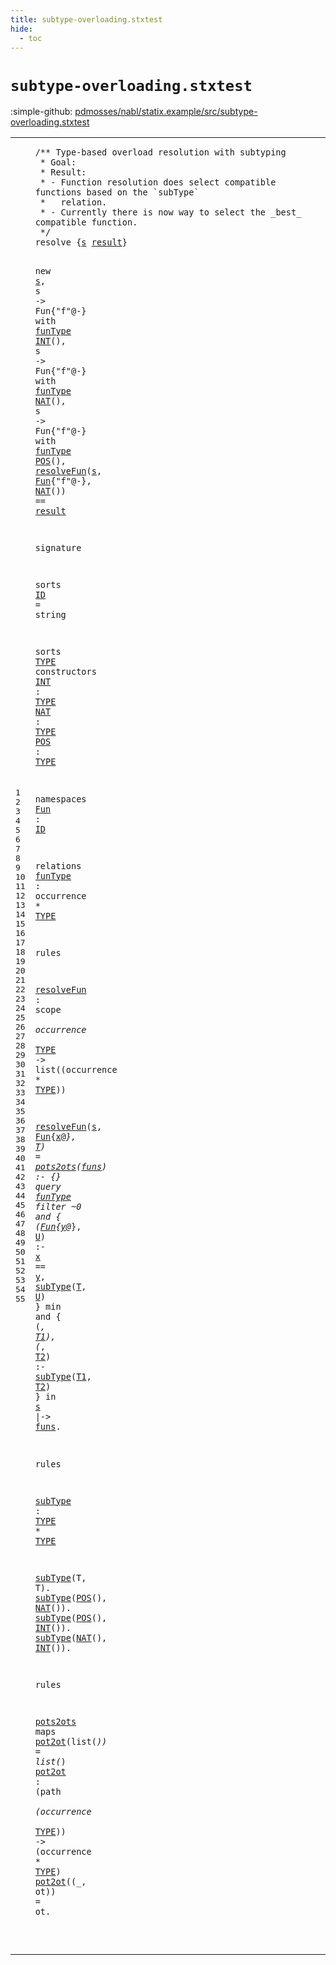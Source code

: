 ```yaml
---
title: subtype-overloading.stxtest
hide:
  - toc
---
```


# `subtype-overloading.stxtest`

:simple-github: [pdmosses/nabl/statix.example/src/subtype-overloading.stxtest]

[pdmosses/nabl/statix.example/src/subtype-overloading.stxtest]: https://github.com/pdmosses/nabl/blob/master/statix.example/src/subtype-overloading.stxtest "The source file on GitHub"

<div class="stxtest"><table class="highlighttable"><tbody><tr><td class="linenos"><div class="linenodiv"><pre><span></span>1
2
3
4
5
6
7
8
9
10
11
12
13
14
15
16
17
18
19
20
21
22
23
24
25
26
27
28
29
30
31
32
33
34
35
36
37
38
39
40
41
42
43
44
45
46
47
48
49
50
51
52
53
54
55
</pre></div></td>
<td class="code"><pre><code><span class="operator">/**</span> <span class="token sort_OpId">Type-based</span> <span class="token sort_ConstraintId">overload</span> <span class="token sort_ConstraintId">resolution</span> <span class="keyword">with</span> <span class="token sort_ConstraintId">subtyping</span>
 <span class="operator">*</span> <span class="token sort_OpId">Goal</span><span class="operator">:</span>
 <span class="operator">*</span> <span class="token sort_OpId">Result</span><span class="operator">:</span>
 <span class="operator">*</span> <span class="operator">-</span> <span class="token sort_OpId">Function</span> <span class="token sort_ConstraintId">resolution</span> <span class="token sort_ConstraintId">does</span> <span class="token sort_ConstraintId">select</span> <span class="token sort_ConstraintId">compatible</span> <span class="token sort_ConstraintId">functions</span> <span class="token sort_ConstraintId">based</span> <span class="token sort_ConstraintId">on</span> <span class="token sort_ConstraintId">the</span> <span class="operator">`</span><span class="token sort_ConstraintId">subType</span><span class="operator">`</span>
 <span class="operator">*</span>   <span class="keyword">relation</span><span class="operator">.</span>
 <span class="operator">*</span> <span class="operator">-</span> <span class="token sort_OpId">Currently</span> <span class="token sort_ConstraintId">there</span> <span class="token sort_ConstraintId">is</span> <span class="token sort_ConstraintId">now</span> <span class="token sort_ConstraintId">way</span> <span class="token sort_ConstraintId">to</span> <span class="token sort_ConstraintId">select</span> <span class="token sort_ConstraintId">the</span> <span class="operator">_</span><span class="token sort_ConstraintId">best_</span> <span class="token sort_ConstraintId">compatible</span> <span class="token sort_ConstraintId">function</span><span class="operator">.</span>
 <span class="operator">*/</span>
<span class="keyword">resolve</span> <span class="operator">{</span><span class="cons_Var"><a href="#s_270_271" id="s_253_254" title="Referenced at line 10, 11, 11, 12, 12, 13, 13, 14"><span class="token sort_ConstraintId">s</span></a></span> <span class="cons_Var"><a href="#result_425_431" id="result_255_261" title="Referenced at line 14"><span class="token sort_ConstraintId">result</span></a></span><span class="operator">}</span>

  <span class="keyword">new</span> <span class="cons_Var"><a href="#s_253_254" id="s_270_271" title="Defined at line 8"><span class="token sort_ConstraintId">s</span></a></span><span class="operator">,</span>
  <span class="token sort_ConstraintId">s</span> <span class="operator">-&gt;</span> <span class="token sort_OpId">Fun</span><span class="operator">{"</span><span class="token sort_ConstraintId">f</span><span class="operator">"@-}</span> <span class="keyword">with</span> <a href="#funType_580_587" id="funType_296_303" title="Defined at line 29"><span class="token sort_ConstraintId">funType</span></a> <a href="#INT_495_498" id="INT_304_307" title="Defined at line 21"><span class="token sort_OpId">INT</span></a><span class="operator">(),</span>
  <span class="token sort_ConstraintId">s</span> <span class="operator">-&gt;</span> <span class="token sort_OpId">Fun</span><span class="operator">{"</span><span class="token sort_ConstraintId">f</span><span class="operator">"@-}</span> <span class="keyword">with</span> <a href="#funType_580_587" id="funType_334_341" title="Defined at line 29"><span class="token sort_ConstraintId">funType</span></a> <a href="#NAT_510_513" id="NAT_342_345" title="Defined at line 22"><span class="token sort_OpId">NAT</span></a><span class="operator">(),</span>
  <span class="token sort_ConstraintId">s</span> <span class="operator">-&gt;</span> <span class="token sort_OpId">Fun</span><span class="operator">{"</span><span class="token sort_ConstraintId">f</span><span class="operator">"@-}</span> <span class="keyword">with</span> <a href="#funType_580_587" id="funType_372_379" title="Defined at line 29"><span class="token sort_ConstraintId">funType</span></a> <a href="#POS_525_528" id="POS_380_383" title="Defined at line 23"><span class="token sort_OpId">POS</span></a><span class="operator">(),</span>
  <a href="#resolveFun_618_628" id="resolveFun_389_399" title="Defined at line 33"><span class="token sort_ConstraintId">resolveFun</span></a><span class="operator">(</span><span class="cons_Var"><a href="#s_253_254" id="s_400_401" title="Defined at line 8"><span class="token sort_ConstraintId">s</span></a></span><span class="operator">,</span> <span class="cons_StxOccurrence"><a href="#Fun_554_557" id="Fun_403_406" title="Defined at line 26"><span class="token sort_OpId">Fun</span></a><span class="operator">{</span><span class="cons_Str"><span class="operator">"</span>f"</span>@-}</span><span class="operator">,</span> <a href="#NAT_510_513" id="NAT_415_418" title="Defined at line 22"><span class="token sort_OpId">NAT</span></a><span class="operator">())</span> <span class="operator">==</span> <span class="cons_Var"><a href="#result_255_261" id="result_425_431" title="Defined at line 8"><span class="token sort_ConstraintId">result</span></a></span>

<span class="keyword">signature</span>

  <span class="keyword">sorts</span> <a href="#ID_560_562" id="ID_452_454" title="Referenced at line 26"><span class="token sort_OpId">ID</span></a> <span class="operator">=</span> <span class="cons_StringSort">string</span>

  <span class="keyword">sorts</span> <span class="cons_SortDecl"><a href="#TYPE_501_505" id="TYPE_473_477" title="Referenced at line 21, 22, 23, 29, 33, 33, 44, 44, 54, 54"><span class="token sort_OpId">TYPE</span></a></span> <span class="keyword">constructors</span>
    <a href="#INT_304_307" id="INT_495_498" title="Referenced at line 11, 48, 49"><span class="token sort_OpId">INT</span></a> <span class="operator">:</span> <span class="cons_SimpleSort"><a href="#TYPE_473_477" id="TYPE_501_505" title="Defined at line 20"><span class="token sort_OpId">TYPE</span></a></span>
    <a href="#NAT_342_345" id="NAT_510_513" title="Referenced at line 12, 14, 47, 49"><span class="token sort_OpId">NAT</span></a> <span class="operator">:</span> <span class="cons_SimpleSort"><a href="#TYPE_473_477" id="TYPE_516_520" title="Defined at line 20"><span class="token sort_OpId">TYPE</span></a></span>
    <a href="#POS_380_383" id="POS_525_528" title="Referenced at line 13, 47, 48"><span class="token sort_OpId">POS</span></a> <span class="operator">:</span> <span class="cons_SimpleSort"><a href="#TYPE_473_477" id="TYPE_531_535" title="Defined at line 20"><span class="token sort_OpId">TYPE</span></a></span>

  <span class="keyword">namespaces</span>
    <span class="cons_NsDecl"><a href="#Fun_280_283" id="Fun_554_557" title="Referenced at line 11, 11, 12, 12, 13, 13, 14, 35, 37"><span class="token sort_OpId">Fun</span></a> <span class="operator">:</span> <span class="cons_SimpleSort"><a href="#ID_452_454" id="ID_560_562" title="Defined at line 18"><span class="token sort_OpId">ID</span></a></span></span>

  <span class="keyword">relations</span>
    <a href="#funType_296_303" id="funType_580_587" title="Referenced at line 11, 12, 13, 36"><span class="token sort_ConstraintId">funType</span></a> <span class="operator">:</span> <span class="cons_OccurrenceSort">occurrence</span> <span class="operator">*</span> <span class="cons_SimpleSort"><a href="#TYPE_473_477" id="TYPE_603_607" title="Defined at line 20"><span class="token sort_OpId">TYPE</span></a></span>

<span class="keyword">rules</span>

  <a href="#resolveFun_389_399" id="resolveFun_618_628" title="Referenced at line 14, 35"><span class="token sort_ConstraintId">resolveFun</span></a> <span class="operator">:</span> <span class="cons_ScopeSort">scope</span> <span class="operator">*</span> <span class="cons_OccurrenceSort">occurrence</span> <span class="operator">*</span> <span class="cons_SimpleSort"><a href="#TYPE_473_477" id="TYPE_652_656" title="Defined at line 20"><span class="token sort_OpId">TYPE</span></a></span> <span class="operator">-&gt;</span> <span class="keyword">list</span><span class="operator">((</span><span class="cons_OccurrenceSort">occurrence</span> <span class="operator">*</span> <span class="cons_SimpleSort"><a href="#TYPE_473_477" id="TYPE_679_683" title="Defined at line 20"><span class="token sort_OpId">TYPE</span></a></span><span class="operator">))</span>

  <a href="#resolveFun_618_628" id="resolveFun_689_699" title="Defined at line 33"><span class="token sort_ConstraintId">resolveFun</span></a><span class="operator">(</span><span class="cons_Var"><a href="#s_883_884" id="s_700_701" title="Referenced at line 39"><span class="token sort_ConstraintId">s</span></a></span><span class="operator">,</span> <span class="cons_StxOccurrence"><a href="#Fun_554_557" id="Fun_703_706" title="Defined at line 26"><span class="token sort_OpId">Fun</span></a><span class="operator">{</span><span class="cons_Var"><a href="#x_796_797" id="x_707_708" title="Referenced at line 37"><span class="token sort_ConstraintId">x</span></a></span>@_}</span><span class="operator">,</span> <span class="cons_Var"><a href="#T_812_813" id="T_713_714" title="Referenced at line 37"><span class="token sort_OpId">T</span></a></span><span class="operator">)</span> <span class="operator">=</span> <a href="#pots2ots_1036_1044" id="pots2ots_718_726" title="Defined at line 53"><span class="token sort_ConstraintId">pots2ots</span></a><span class="operator">(</span><span class="cons_Var"><a href="#funs_895_899" id="funs_727_731" title="Referenced at line 40"><span class="token sort_ConstraintId">funs</span></a></span><span class="operator">)</span> <span class="operator">:-</span> <span class="operator">{}</span>
    <span class="keyword">query</span> <a href="#funType_580_587" id="funType_749_756" title="Defined at line 29"><span class="token sort_ConstraintId">funType</span></a>
      <span class="keyword">filter</span> <span class="operator">~</span>0 <span class="keyword">and</span> <span class="operator">{</span> <span class="operator">(</span><span class="cons_StxOccurrence"><a href="#Fun_554_557" id="Fun_780_783" title="Defined at line 26"><span class="token sort_OpId">Fun</span></a><span class="operator">{</span><span class="cons_Var"><a href="#y_801_802" id="y_784_785" title="Referenced at line 37"><span class="token sort_ConstraintId">y</span></a></span>@_}</span><span class="operator">,</span> <span class="cons_Var"><a href="#U_815_816" id="U_790_791" title="Referenced at line 37"><span class="token sort_OpId">U</span></a></span><span class="operator">)</span> <span class="operator">:-</span> <span class="cons_Var"><a href="#x_707_708" id="x_796_797" title="Defined at line 35"><span class="token sort_ConstraintId">x</span></a></span> <span class="operator">==</span> <span class="cons_Var"><a href="#y_784_785" id="y_801_802" title="Defined at line 37"><span class="token sort_ConstraintId">y</span></a></span><span class="operator">,</span> <a href="#subType_911_918" id="subType_804_811" title="Defined at line 44"><span class="token sort_ConstraintId">subType</span></a><span class="operator">(</span><span class="cons_Var"><a href="#T_713_714" id="T_812_813" title="Defined at line 35"><span class="token sort_OpId">T</span></a></span><span class="operator">,</span> <span class="cons_Var"><a href="#U_790_791" id="U_815_816" title="Defined at line 37"><span class="token sort_OpId">U</span></a></span><span class="operator">)</span> <span class="operator">}</span>
      <span class="keyword">min</span> <span class="keyword">and</span> <span class="operator">{</span> <span class="operator">(_,</span> <span class="cons_Var"><a href="#T1_864_866" id="T1_840_842" title="Referenced at line 38"><span class="token sort_OpId">T1</span></a></span><span class="operator">),</span> <span class="operator">(_,</span> <span class="cons_Var"><a href="#T2_868_870" id="T2_849_851" title="Referenced at line 38"><span class="token sort_OpId">T2</span></a></span><span class="operator">)</span> <span class="operator">:-</span> <a href="#subType_911_918" id="subType_856_863" title="Defined at line 44"><span class="token sort_ConstraintId">subType</span></a><span class="operator">(</span><span class="cons_Var"><a href="#T1_840_842" id="T1_864_866" title="Defined at line 38"><span class="token sort_OpId">T1</span></a></span><span class="operator">,</span> <span class="cons_Var"><a href="#T2_849_851" id="T2_868_870" title="Defined at line 38"><span class="token sort_OpId">T2</span></a></span><span class="operator">)</span> <span class="operator">}</span>
      <span class="keyword">in</span> <span class="cons_Var"><a href="#s_700_701" id="s_883_884" title="Defined at line 35"><span class="token sort_ConstraintId">s</span></a></span>
      <span class="operator">|-&gt;</span> <span class="cons_Var"><a href="#funs_727_731" id="funs_895_899" title="Defined at line 35"><span class="token sort_ConstraintId">funs</span></a></span><span class="operator">.</span>

<span class="keyword">rules</span>

  <a href="#subType_804_811" id="subType_911_918" title="Referenced at line 37, 38, 46, 47, 48, 49"><span class="token sort_ConstraintId">subType</span></a> <span class="operator">:</span> <span class="cons_SimpleSort"><a href="#TYPE_473_477" id="TYPE_921_925" title="Defined at line 20"><span class="token sort_OpId">TYPE</span></a></span> <span class="operator">*</span> <span class="cons_SimpleSort"><a href="#TYPE_473_477" id="TYPE_928_932" title="Defined at line 20"><span class="token sort_OpId">TYPE</span></a></span>

  <a href="#subType_911_918" id="subType_936_943" title="Defined at line 44"><span class="token sort_ConstraintId">subType</span></a><span class="operator">(</span><span class="cons_Var">T</span><span class="operator">,</span> <span class="cons_Var"><span id="T_947_948" title="Not referenced locally, nor via imports"><span class="token sort_OpId">T</span></span></span><span class="operator">).</span>
  <a href="#subType_911_918" id="subType_953_960" title="Defined at line 44"><span class="token sort_ConstraintId">subType</span></a><span class="operator">(</span><a href="#POS_525_528" id="POS_961_964" title="Defined at line 23"><span class="token sort_OpId">POS</span></a><span class="operator">(),</span> <a href="#NAT_510_513" id="NAT_968_971" title="Defined at line 22"><span class="token sort_OpId">NAT</span></a><span class="operator">()).</span>
  <a href="#subType_911_918" id="subType_978_985" title="Defined at line 44"><span class="token sort_ConstraintId">subType</span></a><span class="operator">(</span><a href="#POS_525_528" id="POS_986_989" title="Defined at line 23"><span class="token sort_OpId">POS</span></a><span class="operator">(),</span> <a href="#INT_495_498" id="INT_993_996" title="Defined at line 21"><span class="token sort_OpId">INT</span></a><span class="operator">()).</span>
  <a href="#subType_911_918" id="subType_1003_1010" title="Defined at line 44"><span class="token sort_ConstraintId">subType</span></a><span class="operator">(</span><a href="#NAT_510_513" id="NAT_1011_1014" title="Defined at line 22"><span class="token sort_OpId">NAT</span></a><span class="operator">(),</span> <a href="#INT_495_498" id="INT_1018_1021" title="Defined at line 21"><span class="token sort_OpId">INT</span></a><span class="operator">()).</span>

<span class="keyword">rules</span>

  <a href="#pots2ots_718_726" id="pots2ots_1036_1044" title="Referenced at line 35"><span class="token sort_ConstraintId">pots2ots</span></a> <span class="keyword">maps</span> <a href="#pot2ot_1078_1084" id="pot2ot_1050_1056" title="Defined at line 54"><span class="token sort_ConstraintId">pot2ot</span></a><span class="operator">(</span><span class="keyword">list</span><span class="operator">(*))</span> <span class="operator">=</span> <span class="keyword">list</span><span class="operator">(*)</span>
  <a href="#pot2ot_1050_1056" id="pot2ot_1078_1084" title="Referenced at line 53, 55"><span class="token sort_ConstraintId">pot2ot</span></a> <span class="operator">:</span> <span class="operator">(</span><span class="cons_PathSort">path</span> <span class="operator">*</span> <span class="operator">(</span><span class="cons_OccurrenceSort">occurrence</span> <span class="operator">*</span> <span class="cons_SimpleSort"><a href="#TYPE_473_477" id="TYPE_1109_1113" title="Defined at line 20"><span class="token sort_OpId">TYPE</span></a></span><span class="operator">))</span> <span class="operator">-&gt;</span> <span class="operator">(</span><span class="cons_OccurrenceSort">occurrence</span> <span class="operator">*</span> <span class="cons_SimpleSort"><a href="#TYPE_473_477" id="TYPE_1133_1137" title="Defined at line 20"><span class="token sort_OpId">TYPE</span></a></span><span class="operator">)</span>
  <a href="#pot2ot_1078_1084" id="pot2ot_1141_1147" title="Defined at line 54"><span class="token sort_ConstraintId">pot2ot</span></a><span class="operator">((_,</span> <span class="cons_Var">ot</span><span class="operator">))</span> <span class="operator">=</span> <span class="cons_Var"><span id="ot_1159_1161" title="Not referenced locally, nor via imports"><span class="token sort_ConstraintId">ot</span></span></span><span class="operator">.</span>

</code></pre></td></tr></tbody></table></div>